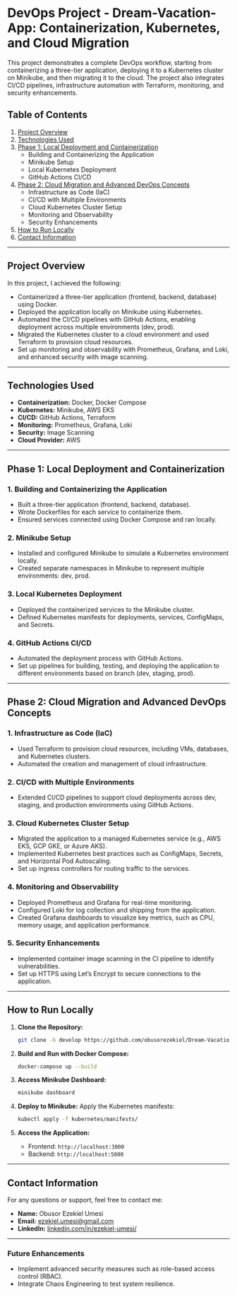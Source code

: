 # DevOps Project - Dream-Vacation-App: Containerization, Kubernetes, and Cloud Migration

This project demonstrates a complete DevOps workflow, starting from containerizing a three-tier application, deploying it to a Kubernetes cluster on Minikube, and then migrating it to the cloud. The project also integrates CI/CD pipelines, infrastructure automation with Terraform, monitoring, and security enhancements.

## Table of Contents
1. [Project Overview](#project-overview)
2. [Technologies Used](#technologies-used)
3. [Phase 1: Local Deployment and Containerization](#phase-1-local-deployment-and-containerization)
   - Building and Containerizing the Application
   - Minikube Setup
   - Local Kubernetes Deployment
   - GitHub Actions CI/CD
4. [Phase 2: Cloud Migration and Advanced DevOps Concepts](#phase-2-cloud-migration-and-advanced-devops-concepts)
   - Infrastructure as Code (IaC)
   - CI/CD with Multiple Environments
   - Cloud Kubernetes Cluster Setup
   - Monitoring and Observability
   - Security Enhancements
5. [How to Run Locally](#how-to-run-locally)
6. [Contact Information](#contact-information)

---

## Project Overview

In this project, I achieved the following:
- Containerized a three-tier application (frontend, backend, database) using Docker.
- Deployed the application locally on Minikube using Kubernetes.
- Automated the CI/CD pipelines with GitHub Actions, enabling deployment across multiple environments (dev, prod).
- Migrated the Kubernetes cluster to a cloud environment and used Terraform to provision cloud resources.
- Set up monitoring and observability with Prometheus, Grafana, and Loki, and enhanced security with image scanning.

---

## Technologies Used

- **Containerization:** Docker, Docker Compose
- **Kubernetes:** Minikube, AWS EKS
- **CI/CD:** GitHub Actions, Terraform
- **Monitoring:** Prometheus, Grafana, Loki
- **Security:** Image Scanning
- **Cloud Provider:** AWS

---

## Phase 1: Local Deployment and Containerization

### 1. Building and Containerizing the Application
- Built a three-tier application (frontend, backend, database).
- Wrote Dockerfiles for each service to containerize them.
- Ensured services connected using Docker Compose and ran locally.

### 2. Minikube Setup
- Installed and configured Minikube to simulate a Kubernetes environment locally.
- Created separate namespaces in Minikube to represent multiple environments: dev, prod.

### 3. Local Kubernetes Deployment
- Deployed the containerized services to the Minikube cluster.
- Defined Kubernetes manifests for deployments, services, ConfigMaps, and Secrets.

### 4. GitHub Actions CI/CD
- Automated the deployment process with GitHub Actions.
- Set up pipelines for building, testing, and deploying the application to different environments based on branch (dev, staging, prod).

---

## Phase 2: Cloud Migration and Advanced DevOps Concepts

### 1. Infrastructure as Code (IaC)
- Used Terraform to provision cloud resources, including VMs, databases, and Kubernetes clusters.
- Automated the creation and management of cloud infrastructure.

### 2. CI/CD with Multiple Environments
- Extended CI/CD pipelines to support cloud deployments across dev, staging, and production environments using GitHub Actions.

### 3. Cloud Kubernetes Cluster Setup
- Migrated the application to a managed Kubernetes service (e.g., AWS EKS, GCP GKE, or Azure AKS).
- Implemented Kubernetes best practices such as ConfigMaps, Secrets, and Horizontal Pod Autoscaling.
- Set up ingress controllers for routing traffic to the services.

### 4. Monitoring and Observability
- Deployed Prometheus and Grafana for real-time monitoring.
- Configured Loki for log collection and shipping from the application.
- Created Grafana dashboards to visualize key metrics, such as CPU, memory usage, and application performance.

### 5. Security Enhancements
- Implemented container image scanning in the CI pipeline to identify vulnerabilities.
- Set up HTTPS using Let’s Encrypt to secure connections to the application.

---

## How to Run Locally

1. **Clone the Repository:**
   ```bash
   git clone -b develop https://github.com/obusorezekiel/Dream-Vacation-App.git
   ```

2. **Build and Run with Docker Compose:**
   ```bash
   docker-compose up --build
   ```

3. **Access Minikube Dashboard:**
   ```bash
   minikube dashboard
   ```

4. **Deploy to Minikube:**
   Apply the Kubernetes manifests:
   ```bash
   kubectl apply -f kubernetes/manifests/
   ```

5. **Access the Application:**
   - Frontend: `http://localhost:3000`
   - Backend: `http://localhost:5000`

---

## Contact Information

For any questions or support, feel free to contact me:

- **Name:** Obusor Ezekiel Umesi
- **Email:** ezekiel.umesi@gmail.com
- **LinkedIn:** [linkedin.com/in/ezekiel-umesi/](https://www.linkedin.com/in/ezekiel-umesi/)

---

### Future Enhancements
- Implement advanced security measures such as role-based access control (RBAC).
- Integrate Chaos Engineering to test system resilience.